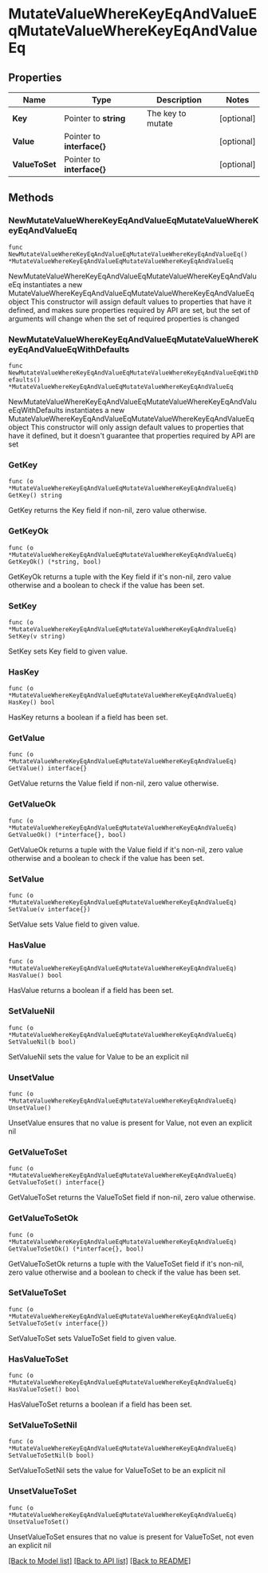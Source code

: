 # MutateValueWhereKeyEqAndValueEqMutateValueWhereKeyEqAndValueEq

## Properties

Name | Type | Description | Notes
------------ | ------------- | ------------- | -------------
**Key** | Pointer to **string** | The key to mutate | [optional] 
**Value** | Pointer to **interface{}** |  | [optional] 
**ValueToSet** | Pointer to **interface{}** |  | [optional] 

## Methods

### NewMutateValueWhereKeyEqAndValueEqMutateValueWhereKeyEqAndValueEq

`func NewMutateValueWhereKeyEqAndValueEqMutateValueWhereKeyEqAndValueEq() *MutateValueWhereKeyEqAndValueEqMutateValueWhereKeyEqAndValueEq`

NewMutateValueWhereKeyEqAndValueEqMutateValueWhereKeyEqAndValueEq instantiates a new MutateValueWhereKeyEqAndValueEqMutateValueWhereKeyEqAndValueEq object
This constructor will assign default values to properties that have it defined,
and makes sure properties required by API are set, but the set of arguments
will change when the set of required properties is changed

### NewMutateValueWhereKeyEqAndValueEqMutateValueWhereKeyEqAndValueEqWithDefaults

`func NewMutateValueWhereKeyEqAndValueEqMutateValueWhereKeyEqAndValueEqWithDefaults() *MutateValueWhereKeyEqAndValueEqMutateValueWhereKeyEqAndValueEq`

NewMutateValueWhereKeyEqAndValueEqMutateValueWhereKeyEqAndValueEqWithDefaults instantiates a new MutateValueWhereKeyEqAndValueEqMutateValueWhereKeyEqAndValueEq object
This constructor will only assign default values to properties that have it defined,
but it doesn't guarantee that properties required by API are set

### GetKey

`func (o *MutateValueWhereKeyEqAndValueEqMutateValueWhereKeyEqAndValueEq) GetKey() string`

GetKey returns the Key field if non-nil, zero value otherwise.

### GetKeyOk

`func (o *MutateValueWhereKeyEqAndValueEqMutateValueWhereKeyEqAndValueEq) GetKeyOk() (*string, bool)`

GetKeyOk returns a tuple with the Key field if it's non-nil, zero value otherwise
and a boolean to check if the value has been set.

### SetKey

`func (o *MutateValueWhereKeyEqAndValueEqMutateValueWhereKeyEqAndValueEq) SetKey(v string)`

SetKey sets Key field to given value.

### HasKey

`func (o *MutateValueWhereKeyEqAndValueEqMutateValueWhereKeyEqAndValueEq) HasKey() bool`

HasKey returns a boolean if a field has been set.

### GetValue

`func (o *MutateValueWhereKeyEqAndValueEqMutateValueWhereKeyEqAndValueEq) GetValue() interface{}`

GetValue returns the Value field if non-nil, zero value otherwise.

### GetValueOk

`func (o *MutateValueWhereKeyEqAndValueEqMutateValueWhereKeyEqAndValueEq) GetValueOk() (*interface{}, bool)`

GetValueOk returns a tuple with the Value field if it's non-nil, zero value otherwise
and a boolean to check if the value has been set.

### SetValue

`func (o *MutateValueWhereKeyEqAndValueEqMutateValueWhereKeyEqAndValueEq) SetValue(v interface{})`

SetValue sets Value field to given value.

### HasValue

`func (o *MutateValueWhereKeyEqAndValueEqMutateValueWhereKeyEqAndValueEq) HasValue() bool`

HasValue returns a boolean if a field has been set.

### SetValueNil

`func (o *MutateValueWhereKeyEqAndValueEqMutateValueWhereKeyEqAndValueEq) SetValueNil(b bool)`

 SetValueNil sets the value for Value to be an explicit nil

### UnsetValue
`func (o *MutateValueWhereKeyEqAndValueEqMutateValueWhereKeyEqAndValueEq) UnsetValue()`

UnsetValue ensures that no value is present for Value, not even an explicit nil
### GetValueToSet

`func (o *MutateValueWhereKeyEqAndValueEqMutateValueWhereKeyEqAndValueEq) GetValueToSet() interface{}`

GetValueToSet returns the ValueToSet field if non-nil, zero value otherwise.

### GetValueToSetOk

`func (o *MutateValueWhereKeyEqAndValueEqMutateValueWhereKeyEqAndValueEq) GetValueToSetOk() (*interface{}, bool)`

GetValueToSetOk returns a tuple with the ValueToSet field if it's non-nil, zero value otherwise
and a boolean to check if the value has been set.

### SetValueToSet

`func (o *MutateValueWhereKeyEqAndValueEqMutateValueWhereKeyEqAndValueEq) SetValueToSet(v interface{})`

SetValueToSet sets ValueToSet field to given value.

### HasValueToSet

`func (o *MutateValueWhereKeyEqAndValueEqMutateValueWhereKeyEqAndValueEq) HasValueToSet() bool`

HasValueToSet returns a boolean if a field has been set.

### SetValueToSetNil

`func (o *MutateValueWhereKeyEqAndValueEqMutateValueWhereKeyEqAndValueEq) SetValueToSetNil(b bool)`

 SetValueToSetNil sets the value for ValueToSet to be an explicit nil

### UnsetValueToSet
`func (o *MutateValueWhereKeyEqAndValueEqMutateValueWhereKeyEqAndValueEq) UnsetValueToSet()`

UnsetValueToSet ensures that no value is present for ValueToSet, not even an explicit nil

[[Back to Model list]](../README.md#documentation-for-models) [[Back to API list]](../README.md#documentation-for-api-endpoints) [[Back to README]](../README.md)


